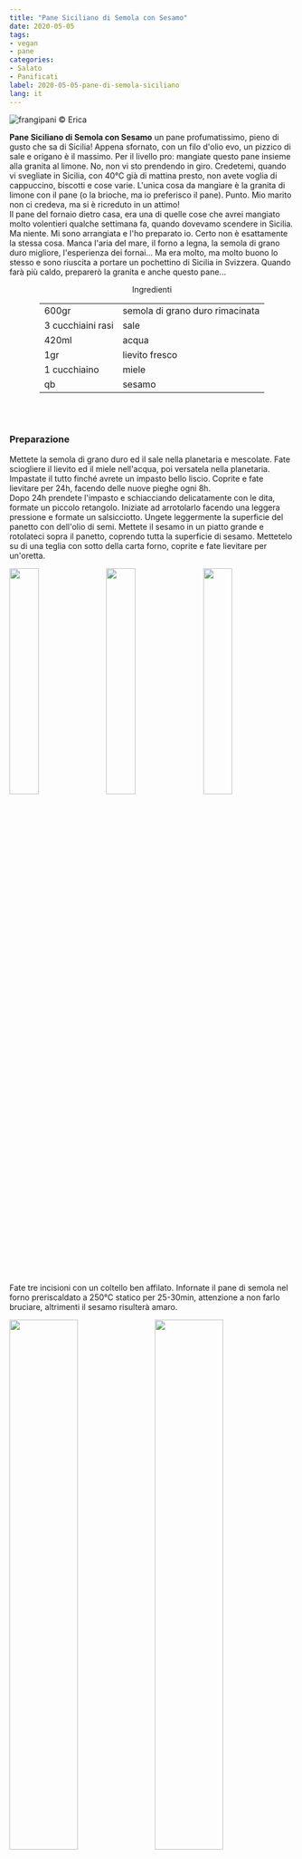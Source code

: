 ```yaml
---
title: "Pane Siciliano di Semola con Sesamo"
date: 2020-05-05
tags:
- vegan
- pane
categories:
- Salato
- Panificati
label: 2020-05-05-pane-di-semola-siciliano
lang: it 
---
```

![](header.jpeg "frangipani © Erica")

**Pane Siciliano di Semola con Sesamo** un pane profumatissimo, pieno di gusto che sa di Sicilia! Appena sfornato, con un filo d'olio evo, un pizzico di sale e origano è il massimo. Per il livello pro: mangiate questo pane insieme alla granita al limone. No, non vi sto prendendo in giro. Credetemi, quando vi svegliate in Sicilia, con 40°C già di mattina presto, non avete voglia di cappuccino, biscotti e cose varie. L'unica cosa da mangiare è la granita di limone con il pane (o la brioche, ma io preferisco il pane). Punto. Mio marito non ci credeva, ma si è ricreduto in un attimo!
<br />
Il pane del fornaio dietro casa, era una di quelle cose che avrei mangiato molto volentieri qualche settimana fa, quando dovevamo scendere in Sicilia. Ma niente. Mi sono arrangiata e l'ho preparato io. Certo non è esattamente la stessa cosa. Manca l'aria del mare, il forno a legna, la semola di grano duro migliore, l'esperienza dei fornai... Ma era molto, ma molto buono lo stesso e sono riuscita a portare un pochettino di Sicilia in Svizzera. Quando farà più caldo, preparerò la granita e anche questo pane... 
<br />

<div id="wrapper" style="text-align: center">
  <div id="yourdiv" style="display: inline-block;">
    <div class="ingredients">
      <div class="ingredients-title">Ingredienti</div>
      <table>
        <tbody>
          <tr>          
            <td>600gr</td>
            <td>semola di grano duro rimacinata</td>
          </tr>
          <tr>
            <td>3 cucchiaini rasi</td>
            <td>sale</td>
          </tr>
          <tr>
            <td>420ml</td>
            <td>acqua</td>
          </tr>
          <tr>
            <td>1gr</td>
            <td>lievito fresco</td>
          </tr>
          <tr>
            <td>1 cucchiaino</td>
            <td>miele</td>
          </tr>
          <tr>
            <td>qb</td>
            <td>sesamo</td>
          </tr>
        </tbody>
      </table>
      <br></br>
    </div>
  </div>
</div>


<h3>
  <font color="grey">
    <i class="fa fa-cogs"></i>
  </font> Preparazione
</h3>

Mettete la semola di grano duro ed il sale nella planetaria e mescolate. Fate sciogliere il lievito ed il miele nell'acqua, poi versatela nella planetaria. Impastate il tutto finché avrete un impasto bello liscio. Coprite e fate lievitare per 24h, facendo delle nuove pieghe ogni 8h.
<br />
Dopo 24h prendete l'impasto e schiacciando delicatamente con le dita, formate un piccolo retangolo. Iniziate ad arrotolarlo facendo una leggera pressione e formate un salsicciotto. Ungete leggermente la superficie del panetto con dell'olio di semi. Mettete il sesamo in un piatto grande e rotolateci sopra il panetto, coprendo tutta la superficie di sesamo. Mettetelo su di una teglia con sotto della carta forno, coprite e fate lievitare per un'oretta.
<p>
  <div style="width: 100%; margin-bottom: 0">
    <img style="float: left; width: 32%; margin-right: 1%;" src="arrotolare1.jpeg" alt="" title="frangipani © Erica" />
    <img style="float: left; width: 32%; margin-right: 1%; margin-left: 1%;" src="arrotolare2.jpeg" alt="" title="frangipani © Erica" />
    <img style="float: left; width: 32%; margin-left: 1%;" src="teglia.jpeg" alt="" title="frangipani © Erica" />
    <div style="clear: both"></div>
  </div>
</p>

Fate tre incisioni con un coltello ben affilato. Infornate il pane di semola nel forno preriscaldato a 250°C statico per 25-30min, attenzione a non farlo bruciare, altrimenti il sesamo risulterà amaro.
<p>
  <div style="width: 100%; margin-bottom: 0">
    <img style="float: left; width: 49%; margin-right: 1%" src="risultato1.jpeg" alt="" title="frangipani © Erica" />
    <img style="float: left; width: 49%; margin-left: 1%" src="risultato2.jpeg" alt="" title="frangipani © Erica" />
    <div style="clear: both"></div>
  </div>
</p>

![](risultato3.jpeg "frangipani © Erica")

<p>
  <div style="width: 100%; margin-bottom: 0">
    <img style="float: left; width: 49%; margin-right: 1%" src="risultato4.jpeg" alt="" title="frangipani © Erica" />
    <img style="float: left; width: 49%; margin-left: 1%" src="risultato5.jpeg" alt="" title="frangipani © Erica" />
    <div style="clear: both"></div>
  </div>
</p>

![](risultato6.jpeg "frangipani © Erica")

<p>
  <div style="width: 100%; margin-bottom: 0">
    <img style="float: left; width: 49%; margin-right: 1%" src="risultato7.jpeg" alt="" title="frangipani © Erica" />
    <img style="float: left; width: 49%; margin-left: 1%" src="risultato8.jpeg" alt="" title="frangipani © Erica" />
    <div style="clear: both"></div>
  </div>
</p>

<h4>Buon appetito
  <font color="red">
    <i class="fa fa-smile-o"></i>
  </font>
</h4>